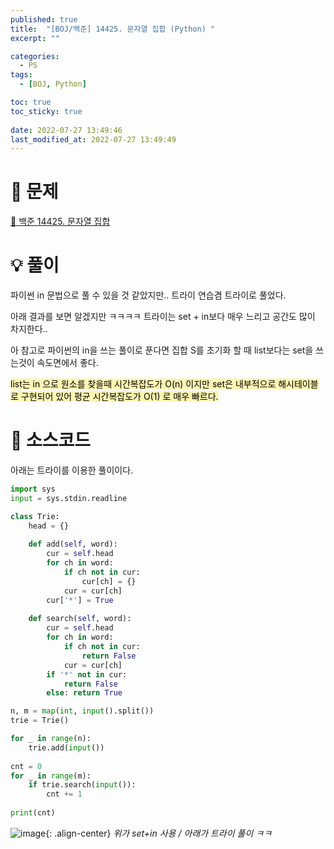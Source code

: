 ```yaml
---
published: true
title:  "[BOJ/백준] 14425. 문자열 집합 (Python) "
excerpt: ""

categories:
  - PS
tags:
  - [BOJ, Python]

toc: true
toc_sticky: true
 
date: 2022-07-27 13:49:46
last_modified_at: 2022-07-27 13:49:49
---
```

# 🔎 문제
[🔗 백준 14425. 문자열 집합](https://www.acmicpc.net/problem/14425)

# 💡 풀이

파이썬 in 문법으로 풀 수 있을 것 같았지만.. 트라이 연습겸 트라이로 풀었다.

아래 결과를 보면 알겠지만 ㅋㅋㅋㅋ 트라이는 set + in보다 매우 느리고 공간도 많이 차지한다..

아 참고로 파이썬의 in을 쓰는 풀이로 푼다면 집합 S를 초기화 할 때 list보다는 set을 쓰는것이 속도면에서 좋다.

<mark style='background-color: #fff5b1'> list는 in 으로 원소를 찾을때 시간복잡도가 O(n) 이지만 set은 내부적으로 해시테이블로 구현되어 있어 평균 시간복잡도가 O(1) 로 매우 빠르다. </mark>

# 📃 소스코드
아래는 트라이를 이용한 풀이이다.
```python
import sys
input = sys.stdin.readline

class Trie:
    head = {}
    
    def add(self, word):
        cur = self.head
        for ch in word:
            if ch not in cur:
                cur[ch] = {}
            cur = cur[ch]
        cur['*'] = True
        
    def search(self, word):
        cur = self.head
        for ch in word:
            if ch not in cur:
                return False
            cur = cur[ch]
        if '*' not in cur:
            return False
        else: return True

n, m = map(int, input().split())
trie = Trie()

for _ in range(n):
    trie.add(input())
    
cnt = 0
for _ in range(m):
    if trie.search(input()):
        cnt += 1
        
print(cnt)
```

![image](https://user-images.githubusercontent.com/67352902/181164129-d49fe554-2ba6-42d8-8c82-f8238111bc3a.png){: .align-center}
*위가 set+in 사용 / 아래가 트라이 풀이 ㅋㅋ*

<br>